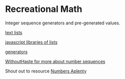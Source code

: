 # Recreational Math

Integer sequence generators and pre-generated values.

[text lists](text)

[javascript libraries of lists](javascript)

[generators](pythonGenerators)

[WithoutHaste for more about number sequences](http://www.withouthaste.com/numbers/index.html)

Shout out to resource [Numbers Aplenty](https://www.numbersaplenty.com/)
